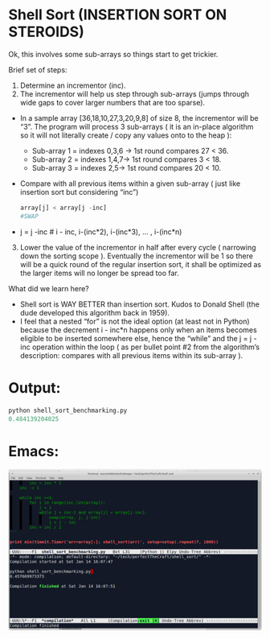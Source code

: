 # Shell Sort (INSERTION SORT ON STEROIDS)

Ok, this involves some sub-arrays so things start to get trickier.

Brief set of steps:

1. Determine an incrementor (inc).
2. The incrementor will help us step through sub-arrays (jumps through wide gaps to cover larger numbers that are too sparse).
  * In a sample array [36,18,10,27,3,20,9,8] of size 8, the incrementor will be “3”. The program will process 3 sub-arrays ( it is an in-place algorithm so it will not literally create / copy any values onto to the heap ):
    * Sub-array 1 = indexes 0,3,6 -> 1st round compares 27 < 36.
	* Sub-array 2 = indexes 1,4,7-> 1st round compares 3 < 18.
	* Sub-array 3 = indexes 2,5-> 1st round compares 20 < 10.

  * Compare with all previous items within a given sub-array ( just like insertion sort but considering “inc”)
	```python 
	array[j] < array[j -inc]
	#SWAP
	```
  * j = j -inc  # i - inc, i-(inc\*2), i-(inc\*3), … , i-(inc\*n)

3. Lower the value of the incrementor in half after every cycle ( narrowing down the sorting scope ). Eventually the incrementor will be 1 so there will be a quick round of the regular insertion sort, it shall be optimized as the larger items will no longer be spread too far.


What did we learn here?

* Shell sort is WAY BETTER than insertion sort. Kudos to Donald Shell (the dude developed this algorithm back in 1959).
* I feel that a nested “for” is not the ideal option (at least not in Python) because the decrement i - inc*n happens only when an items becomes eligible to be inserted somewhere else, hence the “while” and the j = j - inc operation within the loop ( as per bullet point #2 from the algorithm’s description: compares with all previous items within its sub-array ).

# Output:

 ```python
 python shell_sort_benchmarking.py 
 0.484139204025
 ```

# Emacs:

 ![shell_emacs](shell_emacs.jpg)


